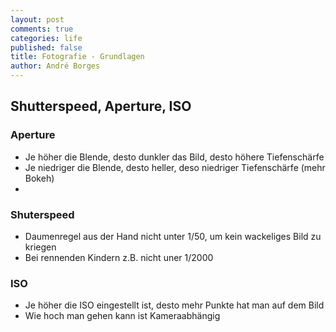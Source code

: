 ```yaml
---
layout: post
comments: true
categories: life
published: false
title: Fotografie - Grundlagen
author: André Borges
---
```

## Shutterspeed, Aperture, ISO

### Aperture
- Je höher die Blende, desto dunkler das Bild, desto höhere Tiefenschärfe
- Je niedriger die Blende, desto heller, deso niedriger Tiefenschärfe (mehr Bokeh)
- 

### Shuterspeed
- Daumenregel aus der Hand nicht unter 1/50, um kein wackeliges Bild zu kriegen
- Bei rennenden Kindern z.B. nicht uner 1/2000

### ISO
- Je höher die ISO eingestellt ist, desto mehr Punkte hat man auf dem Bild
- Wie hoch man gehen kann ist Kameraabhängig

